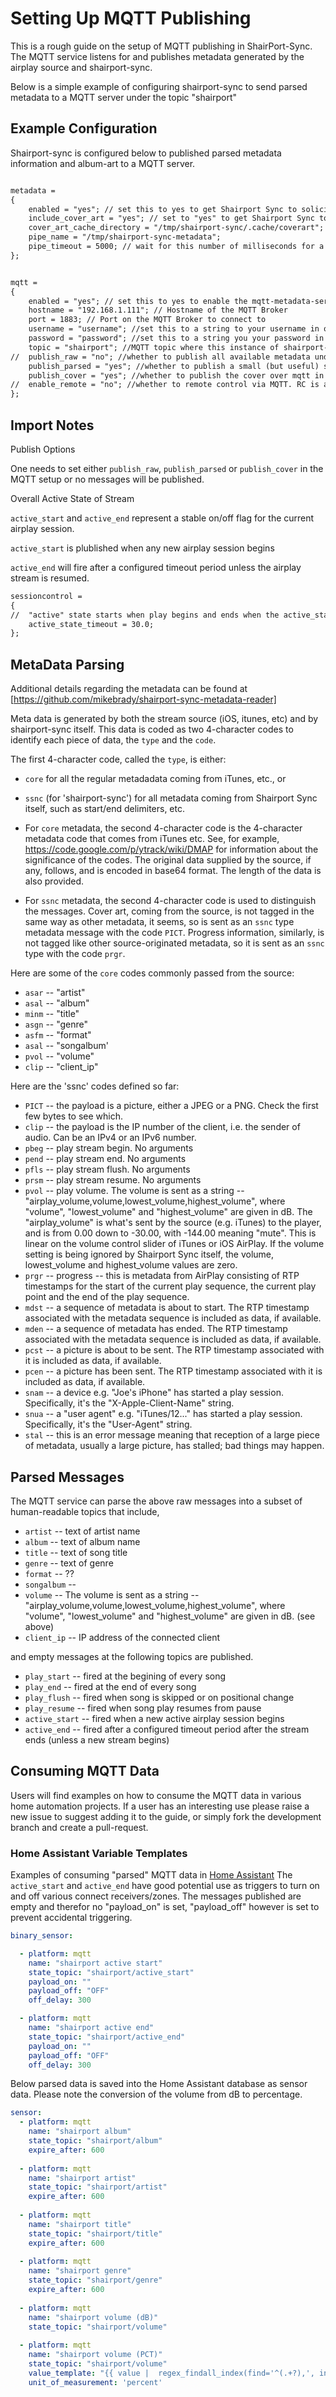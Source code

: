 Setting Up MQTT Publishing
====

This is a rough guide on the setup of MQTT publishing in ShairPort-Sync. The MQTT service listens for and publishes metadata generated by the airplay source and shairport-sync. 

Below is a simple example of configuring shairport-sync to send parsed metadata to a MQTT server under the topic "shairport"

Example Configuration
----

Shairport-sync is configured below to published parsed metadata information and album-art to a MQTT server.

```xml

metadata =
{
	enabled = "yes"; // set this to yes to get Shairport Sync to solicit metadata from the source and to pass it on via a pipe
	include_cover_art = "yes"; // set to "yes" to get Shairport Sync to solicit cover art from the source and pass it via the pipe. You must also set "enabled" to "yes".
	cover_art_cache_directory = "/tmp/shairport-sync/.cache/coverart"; // artwork will be  stored in this directory if the dbus or MPRIS interfaces are enabled or if the MQTT client is in use. Set it to "" to prevent caching, which may be useful on some systems
	pipe_name = "/tmp/shairport-sync-metadata";
	pipe_timeout = 5000; // wait for this number of milliseconds for a blocked pipe to unblock before giving up
};


mqtt =
{
	enabled = "yes"; // set this to yes to enable the mqtt-metadata-service
	hostname = "192.168.1.111"; // Hostname of the MQTT Broker
	port = 1883; // Port on the MQTT Broker to connect to
	username = "username"; //set this to a string to your username in order to enable username authentication
	password = "password"; //set this to a string you your password in order to enable username & password authentication
	topic = "shairport"; //MQTT topic where this instance of shairport-sync should publish. If not set, the general.name value is used.
//	publish_raw = "no"; //whether to publish all available metadata under the codes given in the 'metadata' docs.
	publish_parsed = "yes"; //whether to publish a small (but useful) subset of metadata under human-understandable topics
	publish_cover = "yes"; //whether to publish the cover over mqtt in binary form. This may lead to a bit of load on the broker
//	enable_remote = "no"; //whether to remote control via MQTT. RC is available under `topic`/remote.
};
```

Import Notes
----

Publish Options

One needs to set either `publish_raw`, `publish_parsed` or `publish_cover` in the MQTT setup or no messages will be published.


Overall Active State of Stream

`active_start` and `active_end` represent a stable on/off flag for the current airplay session.  

`active_start` is plublished when any new airplay session begins 

`active_end` will fire after a configured timeout period unless the airplay stream is resumed.

```xml
sessioncontrol =
{
//	"active" state starts when play begins and ends when the active_state_timeout has elapsed after play ends, unless another play session starts before the timeout has fully elapsed.
	active_state_timeout = 30.0;
};
```

MetaData Parsing
----


Additional details regarding the metadata can be found at [https://github.com/mikebrady/shairport-sync-metadata-reader]

Meta data is generated by both the stream source (iOS, itunes, etc) and by shairport-sync itself.  This data is coded as two 4-character codes to identify each piece of data, the `type` and the `code`.

The first 4-character code, called the `type`, is either:
 * `core` for all the regular metadadata coming from iTunes, etc., or
 * `ssnc` (for 'shairport-sync') for all metadata coming from Shairport Sync itself, such as start/end delimiters, etc.

* For `core` metadata, the second 4-character code is the 4-character metadata code that comes from iTunes etc. See, for example, https://code.google.com/p/ytrack/wiki/DMAP for information about the significance of the codes. The original data supplied by the source, if any, follows, and is encoded in base64 format. The length of the data is also provided.
* For `ssnc` metadata, the second 4-character code is used to distinguish the messages. Cover art, coming from the source, is not tagged in the same way as other metadata, it seems, so is sent as an `ssnc` type metadata message with the code `PICT`. Progress information, similarly, is not tagged like other source-originated metadata, so it is sent as an `ssnc` type with the code `prgr`.

Here are some of the `core` codes commonly passed from the source:
 * `asar` -- "artist"
 * `asal` -- "album"
 * `minm` -- "title"
 * `asgn` -- "genre"
 * `asfm` -- "format"
 * `asal` -- "songalbum'
 * `pvol` -- "volume"
 * `clip` -- "client_ip"

Here are the 'ssnc' codes defined so far:
 * `PICT` -- the payload is a picture, either a JPEG or a PNG. Check the first few bytes to see which.
 * `clip` -- the payload is the IP number of the client, i.e. the sender of audio. Can be an IPv4 or an IPv6 number.
 * `pbeg` -- play stream begin. No arguments
 * `pend` -- play stream end. No arguments
 * `pfls` -- play stream flush. No arguments
 * `prsm` -- play stream resume. No arguments
 * `pvol` -- play volume. The volume is sent as a string -- "airplay_volume,volume,lowest_volume,highest_volume", where "volume", "lowest_volume" and "highest_volume" are given in dB. The "airplay_volume" is what's sent by the source (e.g. iTunes) to the player, and is from 0.00 down to -30.00, with -144.00 meaning "mute". This is linear on the volume control slider of iTunes or iOS AirPlay. If the volume setting is being ignored by Shairport Sync itself, the volume, lowest_volume and highest_volume values are zero.
 * `prgr` -- progress -- this is metadata from AirPlay consisting of RTP timestamps for the start of the current play sequence, the current play point and the end of the play sequence.
 * `mdst` -- a sequence of metadata is about to start. The RTP timestamp associated with the metadata sequence is included as data, if available.
 * `mden` -- a sequence of metadata has ended. The RTP timestamp associated with the metadata sequence is included as data, if available.
 * `pcst` -- a picture is about to be sent. The RTP timestamp associated with it is included as data, if available.
 * `pcen` -- a picture has been sent. The RTP timestamp associated with it is included as data, if available.
 * `snam` -- a device e.g. "Joe's iPhone" has started a play session. Specifically, it's the "X-Apple-Client-Name" string.
 * `snua` -- a "user agent" e.g. "iTunes/12..." has started a play session. Specifically, it's the "User-Agent" string.
 * `stal` -- this is an error message meaning that reception of a large piece of metadata, usually a large picture, has stalled; bad things may happen.


Parsed Messages
----

The MQTT service can parse the above raw messages into a subset of human-readable topics that include, 

* `artist` -- text of artist name 
* `album` -- text of album name
* `title` -- text of song title
* `genre` -- text of genre
* `format` -- ??
* `songalbum` -- 
* `volume` -- The volume is sent as a string -- "airplay_volume,volume,lowest_volume,highest_volume", where "volume", "lowest_volume" and "highest_volume" are given in dB. (see above)
* `client_ip` -- IP address of the connected client

and empty messages at the following topics are published.

* `play_start` -- fired at the begining of every song
* `play_end` -- fired at the end of every song
* `play_flush` -- fired when song is skipped or on positional change
* `play_resume` -- fired when song play resumes from pause
* `active_start` -- fired when a new active airplay session begins
* `active_end` -- fired after a configured timeout period after the stream ends (unless a new stream begins)



## Consuming MQTT Data

Users will find examples on how to consume the MQTT data in various home automation projects.  If a user has an interesting use please raise a new issue to suggest adding it to the guide, or simply fork the development branch and create a pull-request.

### Home Assistant Variable Templates

Examples of consuming "parsed" MQTT data in [Home Assistant](https://www.home-assistant.io/)
The `active_start` and `active_end` have good potential use as triggers to turn on and off various connect receivers/zones.  The messages published are empty and therefor no "payload_on" is set, "payload_off" however is set to prevent accidental triggering.

```yml
binary_sensor:

  - platform: mqtt
    name: "shairport active start"
    state_topic: "shairport/active_start"
    payload_on: ""
    payload_off: "OFF"
    off_delay: 300

  - platform: mqtt
    name: "shairport active end"
    state_topic: "shairport/active_end"
    payload_on: ""
    payload_off: "OFF"
    off_delay: 300
```

Below parsed data is saved into the Home Assistant database as sensor data.  Please note the conversion of the volume from dB to percentage.

```yml
sensor:
  - platform: mqtt
    name: "shairport album"
    state_topic: "shairport/album"
    expire_after: 600
  
  - platform: mqtt
    name: "shairport artist"
    state_topic: "shairport/artist"
    expire_after: 600
    
  - platform: mqtt
    name: "shairport title"
    state_topic: "shairport/title"
    expire_after: 600
    
  - platform: mqtt
    name: "shairport genre"
    state_topic: "shairport/genre" 
    expire_after: 600
    
  - platform: mqtt
    name: "shairport volume (dB)"
    state_topic: "shairport/volume"
    
  - platform: mqtt
    name: "shairport volume (PCT)"
    state_topic: "shairport/volume"
    value_template: "{{ value |  regex_findall_index(find='^(.+?),', index=0, ignorecase=False) | float / 30 + 1  }}"
    unit_of_measurement: 'percent'
```
